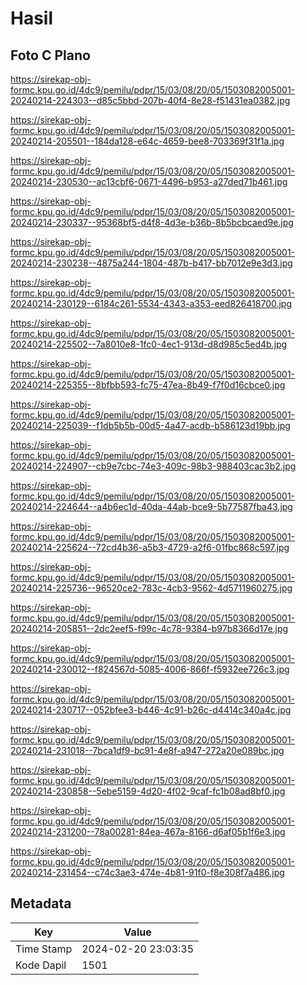 # Hasil

## Foto C Plano

https://sirekap-obj-formc.kpu.go.id/4dc9/pemilu/pdpr/15/03/08/20/05/1503082005001-20240214-224303--d85c5bbd-207b-40f4-8e28-f51431ea0382.jpg

https://sirekap-obj-formc.kpu.go.id/4dc9/pemilu/pdpr/15/03/08/20/05/1503082005001-20240214-205501--184da128-e64c-4659-bee8-703369f31f1a.jpg

https://sirekap-obj-formc.kpu.go.id/4dc9/pemilu/pdpr/15/03/08/20/05/1503082005001-20240214-230530--ac13cbf6-0671-4496-b953-a27ded71b461.jpg

https://sirekap-obj-formc.kpu.go.id/4dc9/pemilu/pdpr/15/03/08/20/05/1503082005001-20240214-230337--95368bf5-d4f8-4d3e-b36b-8b5bcbcaed9e.jpg

https://sirekap-obj-formc.kpu.go.id/4dc9/pemilu/pdpr/15/03/08/20/05/1503082005001-20240214-230238--4875a244-1804-487b-b417-bb7012e9e3d3.jpg

https://sirekap-obj-formc.kpu.go.id/4dc9/pemilu/pdpr/15/03/08/20/05/1503082005001-20240214-230129--6184c261-5534-4343-a353-eed826418700.jpg

https://sirekap-obj-formc.kpu.go.id/4dc9/pemilu/pdpr/15/03/08/20/05/1503082005001-20240214-225502--7a8010e8-1fc0-4ec1-913d-d8d985c5ed4b.jpg

https://sirekap-obj-formc.kpu.go.id/4dc9/pemilu/pdpr/15/03/08/20/05/1503082005001-20240214-225355--8bfbb593-fc75-47ea-8b49-f7f0d16cbce0.jpg

https://sirekap-obj-formc.kpu.go.id/4dc9/pemilu/pdpr/15/03/08/20/05/1503082005001-20240214-225039--f1db5b5b-00d5-4a47-acdb-b586123d19bb.jpg

https://sirekap-obj-formc.kpu.go.id/4dc9/pemilu/pdpr/15/03/08/20/05/1503082005001-20240214-224907--cb9e7cbc-74e3-409c-98b3-988403cac3b2.jpg

https://sirekap-obj-formc.kpu.go.id/4dc9/pemilu/pdpr/15/03/08/20/05/1503082005001-20240214-224644--a4b6ec1d-40da-44ab-bce9-5b77587fba43.jpg

https://sirekap-obj-formc.kpu.go.id/4dc9/pemilu/pdpr/15/03/08/20/05/1503082005001-20240214-225624--72cd4b36-a5b3-4729-a2f6-01fbc868c597.jpg

https://sirekap-obj-formc.kpu.go.id/4dc9/pemilu/pdpr/15/03/08/20/05/1503082005001-20240214-225736--96520ce2-783c-4cb3-9562-4d5711960275.jpg

https://sirekap-obj-formc.kpu.go.id/4dc9/pemilu/pdpr/15/03/08/20/05/1503082005001-20240214-205851--2dc2eef5-f99c-4c78-9384-b97b8366d17e.jpg

https://sirekap-obj-formc.kpu.go.id/4dc9/pemilu/pdpr/15/03/08/20/05/1503082005001-20240214-230012--f824567d-5085-4006-866f-f5932ee726c3.jpg

https://sirekap-obj-formc.kpu.go.id/4dc9/pemilu/pdpr/15/03/08/20/05/1503082005001-20240214-230717--052bfee3-b446-4c91-b26c-d4414c340a4c.jpg

https://sirekap-obj-formc.kpu.go.id/4dc9/pemilu/pdpr/15/03/08/20/05/1503082005001-20240214-231018--7bca1df9-bc91-4e8f-a947-272a20e089bc.jpg

https://sirekap-obj-formc.kpu.go.id/4dc9/pemilu/pdpr/15/03/08/20/05/1503082005001-20240214-230858--5ebe5159-4d20-4f02-9caf-fc1b08ad8bf0.jpg

https://sirekap-obj-formc.kpu.go.id/4dc9/pemilu/pdpr/15/03/08/20/05/1503082005001-20240214-231200--78a00281-84ea-467a-8166-d6af05b1f6e3.jpg

https://sirekap-obj-formc.kpu.go.id/4dc9/pemilu/pdpr/15/03/08/20/05/1503082005001-20240214-231454--c74c3ae3-474e-4b81-91f0-f8e308f7a486.jpg


## Metadata

| Key        | Value               |
| ---------- | ------------------- |
| Time Stamp | 2024-02-20 23:03:35 |
| Kode Dapil | 1501                |



